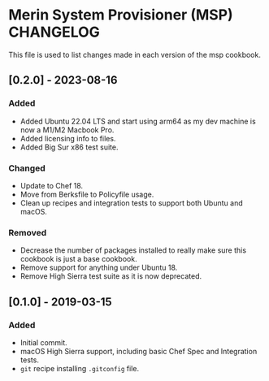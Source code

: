 # Merin System Provisioner (MSP) CHANGELOG

This file is used to list changes made in each version of the msp cookbook.

## [0.2.0] - 2023-08-16
### Added
- Added Ubuntu 22.04 LTS and start using arm64 as my dev machine is now a M1/M2 Macbook Pro. 
- Added licensing info to files. 
- Added Big Sur x86 test suite. 

### Changed
- Update to Chef 18.
- Move from Berksfile to Policyfile usage. 
- Clean up recipes and integration tests to support both Ubuntu and macOS. 

### Removed
- Decrease the number of packages installed to really make sure this cookbook is just a base cookbook. 
- Remove support for anything under Ubuntu 18. 
- Remove High Sierra test suite as it is now deprecated. 

## [0.1.0] - 2019-03-15
### Added
- Initial commit.
- macOS High Sierra support, including basic Chef Spec and Integration tests. 
- `git` recipe installing `.gitconfig` file. 


